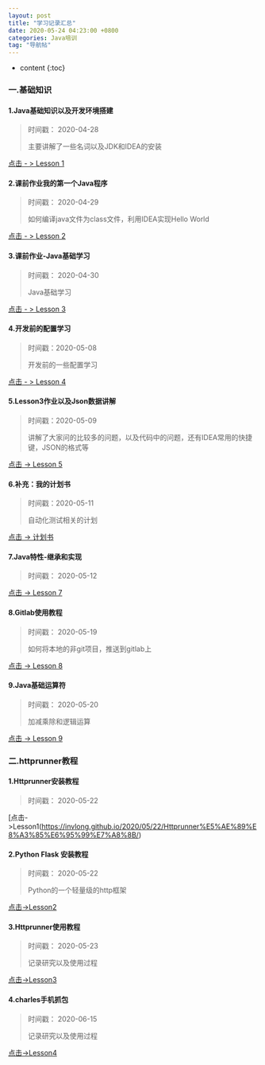 ```yaml
---
layout: post  
title: "学习记录汇总"  
date: 2020-05-24 04:23:00 +0800  
categories: Java培训  
tag: "导航帖"  
---
```


* content
{:toc}  


### 一.基础知识

#### 1.Java基础知识以及开发环境搭建

> 时间戳： 2020-04-28
>
> 主要讲解了一些名词以及JDK和IDEA的安装

[点击 - > Lesson 1](https://invlong.github.io/2020/04/28/Java%E5%9F%BA%E7%A1%80%E7%9F%A5%E8%AF%86%E4%BB%A5%E5%8F%8A%E5%BC%80%E5%8F%91%E7%8E%AF%E5%A2%83%E6%90%AD%E5%BB%BA/)

#### 2.课前作业我的第一个Java程序

> 时间戳： 2020-04-29
>
> 如何编译java文件为class文件，利用IDEA实现Hello World

[点击 - > Lesson 2](https://invlong.github.io/2020/04/29/%E6%88%91%E7%9A%84%E7%AC%AC%E4%B8%80%E4%B8%AAJava%E7%A8%8B%E5%BA%8F/)

#### 3.课前作业-Java基础学习

> 时间戳： 2020-04-30
>
> Java基础学习

[点击 - > Lesson 3](https://invlong.github.io/2020/04/30/Java%E7%B1%BB%E5%92%8C%E5%AF%B9%E8%B1%A1/)

#### 4.开发前的配置学习

> 时间戳：2020-05-08
>
> 开发前的一些配置学习

[点击 - > Lesson 4](https://invlong.github.io/2020/05/08/%E5%BC%80%E5%8F%91%E5%89%8D%E7%9A%84%E4%B8%80%E4%BA%9B%E9%85%8D%E7%BD%AE%E5%B7%A5%E4%BD%9C/)

#### 5.Lesson3作业以及Json数据讲解

> 时间戳：2020-05-09
>
> 讲解了大家问的比较多的问题，以及代码中的问题，还有IDEA常用的快捷键，JSON的格式等

[点击 -> Lesson 5](https://invlong.github.io/2020/05/09/IDEA%E5%BF%AB%E6%8D%B7%E9%94%AE%E5%92%8CJson%E6%95%B0%E6%8D%AE%E8%AE%B2%E8%A7%A3/)

#### 6.补充：我的计划书

> 时间戳：2020-05-11
>
> 自动化测试相关的计划

[点击 -> 计划书](https://demo.codimd.org/s/r15ejWSKU)

#### 7.Java特性-继承和实现

> 时间戳： 2020-05-12
>

[点击 -> Lesson 7](https://invlong.github.io/2020/05/12/%E7%BB%A7%E6%89%BF%E5%92%8C%E5%A4%9A%E6%80%81/)

#### 8.Gitlab使用教程

> 时间戳： 2020-05-19
>
> 如何将本地的非git项目，推送到gitlab上

[点击 -> Lesson 8](https://invlong.github.io/2020/05/19/gitlab%E4%BD%BF%E7%94%A8%E6%95%99%E7%A8%8B/)

#### 9.Java基础运算符

> 时间戳： 2020-05-20
>
> 加减乘除和逻辑运算

[点击 -> Lesson 9]([https://invlong.github.io/2020/05/20/Java%E5%9F%BA%E7%A1%80%E8%BF%90%E7%AE%97/](https://invlong.github.io/2020/05/20/Java基础运算/))

### 二.httprunner教程

#### 1.Httprunner安装教程

> 时间戳： 2020-05-22

[点击->Lesson1(https://invlong.github.io/2020/05/22/Httprunner%E5%AE%89%E8%A3%85%E6%95%99%E7%A8%8B/)

#### 2.Python Flask 安装教程

> 时间戳： 2020-05-22
>
> Python的一个轻量级的http框架

[点击->Lesson2](https://invlong.github.io/2020/05/22/Python-Flask-%E5%AE%89%E8%A3%85/)

#### 3.Httprunner使用教程

> 时间戳： 2020-05-23
>
> 记录研究以及使用过程

[点击->Lesson3](https://invlong.github.io/2020/05/23/Httprunner%E4%BD%BF%E7%94%A8%E6%95%99%E7%A8%8B/)

#### 4.charles手机抓包

> 时间戳： 2020-06-15
>
> 记录研究以及使用过程

[点击->Lesson4](https://invlong.github.io/2020/05/23/Httprunner%E4%BD%BF%E7%94%A8%E6%95%99%E7%A8%8B/)